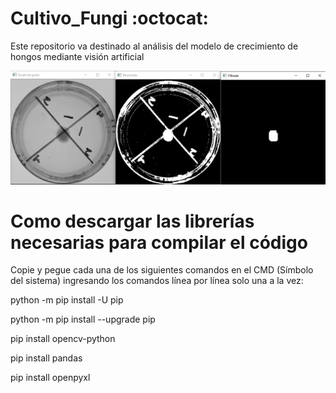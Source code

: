 # Cultivo_Fungi :octocat:
Este repositorio va destinado al análisis del modelo de crecimiento de hongos mediante visión artificial 

<img src="Cultivo.PNG" />

# Como descargar las librerías necesarias para compilar el código
Copie y pegue cada una de los siguientes comandos en el CMD (Símbolo del sistema) ingresando los comandos línea por línea solo una a la vez:

python -m pip install -U pip

python -m pip install --upgrade pip

pip install opencv-python

pip install pandas

pip install openpyxl
